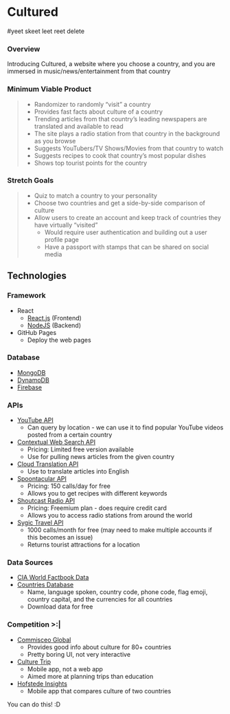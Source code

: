 # Cultured

#yeet skeet leet reet delete

### Overview
Introducing Cultured, a website where you choose a country, and you are immersed in music/news/entertainment from that country

### Minimum Viable Product
> - Randomizer to randomly “visit” a country
> - Provides fast facts about culture of a country
> - Trending articles from that country’s leading newspapers are translated and available to read
> - The site plays a radio station from that country in the background as you browse
> - Suggests YouTubers/TV Shows/Movies from that country to watch
> - Suggests recipes to cook that country’s most popular dishes
> - Shows top tourist points for the country

### Stretch Goals
> - Quiz to match a country to your personality
> - Choose two countries and get a side-by-side comparison of culture
> - Allow users to create an account and keep track of countries they have virtually “visited” 
> 	- Would require user authentication and building out a user profile page
> 	- Have a passport with stamps that can be shared on social media

## Technologies

### Framework
- React
	- [React.js](https://reactjs.org/) (Frontend)
	- [NodeJS](https://nodejs.org/en/) (Backend)
- GitHub Pages
	- Deploy the web pages
### Database
- [MongoDB](https://www.mongodb.com/)
- [DynamoDB](https://aws.amazon.com/dynamodb/)
- [Firebase](https://firebase.google.com/pricing/?authuser=0)

### APIs
- [YouTube API](https://developers.google.com/youtube/v3)
	- Can query by location - we can use it to find popular YouTube videos posted from a certain country
- [Contextual Web Search API](https://contextualwebsearch.com/)
	- Pricing: Limited free version available
	- Use for pulling news articles from the given country
- [Cloud Translation API](https://cloud.google.com/translate/docs)
	- Use to translate articles into English
- [Spoontacular API](https://spoonacular.com/food-api)
	- Pricing: 150 calls/day for free
	- Allows you to get recipes with different keywords
- [Shoutcast Radio API](https://directory.shoutcast.com/Developer)
	- Pricing: Freemium plan - does require credit card
	- Allows you to access radio stations from around the world
- [Sygic Travel API](https://travel.sygic.com/en/b2b)
	- 1000 calls/month for free (may need to make multiple accounts if this becomes an issue)
	- Returns tourist attractions for a location

### Data Sources
- [CIA World Factbook Data](https://old.datahub.io/dataset/cia-world-factbook)
- [Countries Database](https://www.back4app.com/database/back4app/list-of-all-continents-countries-cities)
	- Name, language spoken, country code, phone code, flag emoji, country capital, and the currencies for all countries
	- Download data for free

### Competition >:|
- [Commisceo Global](https://www.commisceo-global.com/resources/country-guides)
	- Provides good info about culture for 80+ countries
	- Pretty boring UI, not very interactive
- [Culture Trip](https://theculturetrip.com/our-app/)
	- Mobile app, not a web app
	- Aimed more at planning trips than education
- [Hofstede Insights](https://play.google.com/store/apps/details?id=com.hofstedeinsights.culturefactor&hl=en)
	- Mobile app that compares culture of two countries

You can do this! :D

